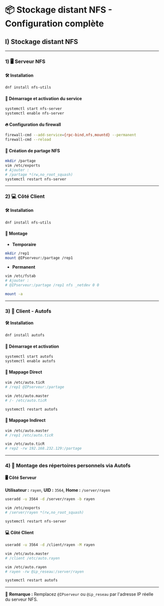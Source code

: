 
# 📦 Stockage distant NFS - Configuration complète

## I) Stockage distant NFS

---

### 1) 🖥️ Serveur NFS

#### 🛠️ Installation
```bash
dnf install nfs-utils
```

#### 🚀 Démarrage et activation du service
```bash
systemctl start nfs-server
systemctl enable nfs-server
```

#### 🔥 Configuration du firewall
```bash
firewall-cmd --add-service={rpc-bind,nfs,mountd} --permanent
firewall-cmd --reload
```

#### 📂 Création de partage NFS
```bash
mkdir /partage
vim /etc/exports
# Ajouter :
# /partage *(rw,no_root_squash)
systemctl restart nfs-server
```

---

### 2) 💻 Côté Client

#### 🛠️ Installation
```bash
dnf install nfs-utils
```

#### 🔧 Montage

- **Temporaire**
```bash
mkdir /rep1
mount @IPserveur:/partage /rep1
```

- **Permanent**
```bash
vim /etc/fstab
# Ajouter :
# @IPserveur:/partage /rep1 nfs _netdev 0 0

mount -a
```

---

### 3) 🔁 Client - Autofs

#### 🛠️ Installation
```bash
dnf install autofs
```

#### 🚀 Démarrage et activation
```bash
systemctl start autofs
systemctl enable autofs
```

#### 📌 Mappage Direct
```bash
vim /etc/auto.ticR
# /rep1 @IPserveur:/partage

vim /etc/auto.master
# /- /etc/auto.ticR

systemctl restart autofs
```

#### 📌 Mappage Indirect
```bash
vim /etc/auto.master
# /rep1 /etc/auto.ticR

vim /etc/auto.ticR
# rep2 -rw 192.168.232.129:/partage
```

---

### 4) 👤 Montage des répertoires personnels via Autofs

#### 🖥️ Côté Serveur

**Utilisateur :** `rayen`, **UID :** `3564`, **Home :** `/server/rayen`
```bash
useradd -u 3564 -d /server/rayen -b rayen

vim /etc/exports
# /server/rayen *(rw,no_root_squash)

systemctl restart nfs-server
```

#### 💻 Côté Client
```bash
useradd -u 3564 -d /client/rayen -M rayen

vim /etc/auto.master
# /client /etc/auto.rayen

vim /etc/auto.rayen
# rayen -rw @ip_reseau:/server/rayen

systemctl restart autofs
```

---

📝 **Remarque :** Remplacez `@IPserveur` ou `@ip_reseau` par l'adresse IP réelle du serveur NFS.
